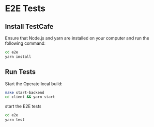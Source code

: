 # E2E Tests

## Install TestCafe

Ensure that Node.js and yarn are installed on your computer and run the following command:

```sh
cd e2e
yarn install
```

## Run Tests

Start the Operate local build:

```sh
make start-backend
cd client && yarn start
```

start the E2E tests

```sh
cd e2e
yarn test
```
